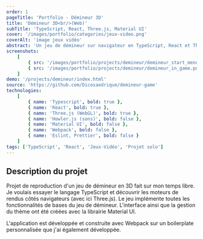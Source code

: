 ```yaml
---
order: 1
pageTitle: 'Portfolio - Démineur 3D'
title: 'Démineur 3D<br/>(Web)'
subTitle: 'TypeScript, React, Three.js, Material UI'
cover: '/images/portfolio/categories/jeux-video.png'
coverAlt: 'image jeux vidéo'
abstract: 'Un jeu de démineur sur navigateur en TypeScript, React et Three.js'
screenshots:
    [
        { src: '/images/portfolio/projects/demineur/demineur_start_menu.png', caption: 'Démineur - Menu principal' },
        { src: '/images/portfolio/projects/demineur/demineur_in_game.png', caption: 'Démineur - En jeu' }
    ]
demo: '/projects/demineur/index.html'
source: 'https://github.com/Dicosaedrique/demineur-game'
technologies:
    [
        { name: 'Typescript', bold: true },
        { name: 'React', bold: true },
        { name: 'Three.js (WebGL)', bold: true },
        { name: 'Howler.js (sons)', bold: false },
        { name: 'Material UI', bold: false },
        { name: 'Webpack', bold: false },
        { name: 'Eslint, Prettier', bold: false }
    ]
tags: ['TypeScript', 'React', 'Jeux-Vidéo', 'Projet solo']
---
```


## Description du projet

Projet de reproduction d'un jeu de démineur en 3D fait sur mon temps libre. Je voulais essayer le langage TypeScript
et découvrir les moteurs de rendus côtés navigateurs (avec ici Three.js). Le jeu implémente toutes les
fonctionnalités de bases du jeu de démineur. L'interface ainsi que la gestion du thème ont été créées
avec la librairie Material UI.

L'application est développée et construite avec Webpack sur un boilerplate personnalisée que j'ai également développée.
